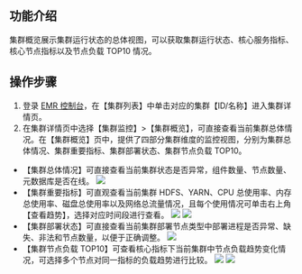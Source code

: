 ## 功能介绍
集群概览展示集群运行状态的总体视图，可以获取集群运行状态、核心服务指标、核心节点指标以及节点负载 TOP10 情况。

## 操作步骤
1. 登录 [EMR 控制台](https://console.cloud.tencent.com/emr)，在【集群列表】中单击对应的集群【ID/名称】进入集群详情页。
2. 在集群详情页中选择【集群监控】>【集群概览】，可直接查看当前集群总体情况。在【集群概览】页中，提供了四部分集群维度的监控视图，分别为集群总体情况、集群重要指标、集群部署状态、集群节点负载 TOP10。
 - 【集群总体情况】可直接查看当前集群状态是否异常，组件数量、节点数量、元数据库是否在线。
![](https://main.qcloudimg.com/raw/1365a3c06318735dd0a08d920f20c9f5.png)
 - 【集群重要指标】可直观查看当前集群 HDFS、YARN、CPU 总使用率、内存总使用率、磁盘总使用率以及网络总流量情况，且每个使用情况可单击右上角【查看趋势】，选择对应时间段进行查看。
![](https://main.qcloudimg.com/raw/bef0616a201ad867f883666cf81e24cc.png)
![](https://main.qcloudimg.com/raw/613da3e72d79b1845278b878568fdc64.png)
 - 【集群部署状态】可直接查看当前集群部署节点类型中部署进程是否异常、缺失、非法和节点数量，以便于正确调整。
![](https://main.qcloudimg.com/raw/3d2ba6bbf7720a527e109505f58db051.png)
 - 【集群节点负载 TOP10】可查看核心指标下当前集群中节点负载趋势变化情况，可选择多个节点对同一指标的负载趋势进行比较。
![](https://main.qcloudimg.com/raw/dea9a29ffa565264b2cca8b89627c241.png)
![](https://main.qcloudimg.com/raw/5673f55eabf8fe84d5602c78c90ffdd6.png)
